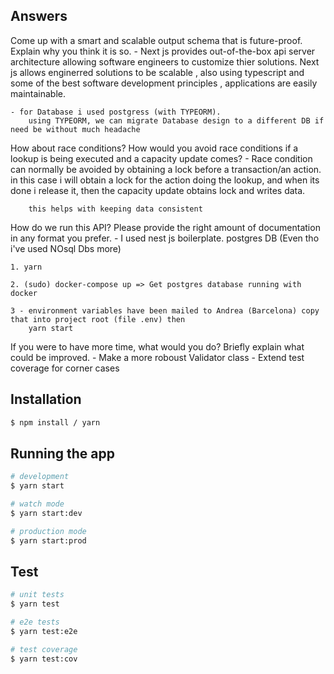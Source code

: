 ## Answers
Come up with a smart and scalable output schema that is future-proof. Explain why you think it is so.
    - Next js provides out-of-the-box api server architecture allowing software engineers to customize thier solutions.
    Next js allows enginerred solutions to be scalable , also using typescript and some of the best software development principles , applications are easily maintainable.

    - for Database i used postgress (with TYPEORM). 
        using TYPEORM, we can migrate Database design to a different DB if need be without much headache

How about race conditions? How would you avoid race conditions if a lookup is being executed and a capacity update comes?
    - Race condition can normally be avoided by obtaining a lock before a transaction/an action.
        in this case i will obtain a lock for the action doing the lookup, and when its done i release it,
        then the capacity update obtains lock and writes data.

        this helps with keeping data consistent


How do we run this API? Please provide the right amount of documentation in any format you prefer.
    - I used nest js boilerplate. postgres DB (Even tho i've used NOsql Dbs more)

    1. yarn
        
    2. (sudo) docker-compose up => Get postgres database running with docker

    3 - environment variables have been mailed to Andrea (Barcelona) copy that into project root (file .env) then 
        yarn start



If you were to have more time, what would you do? Briefly explain what could be improved.
    - Make a more roboust Validator class
    - Extend test coverage for corner cases


## Installation

```bash
$ npm install / yarn
```

## Running the app

```bash
# development
$ yarn start

# watch mode
$ yarn start:dev

# production mode
$ yarn start:prod
```

## Test

```bash
# unit tests
$ yarn test

# e2e tests
$ yarn test:e2e

# test coverage
$ yarn test:cov
```